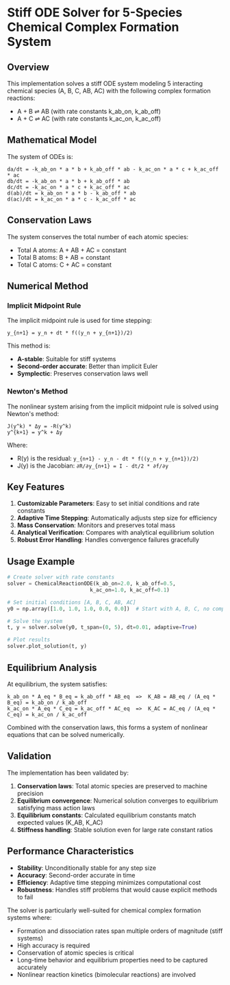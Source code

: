 # Stiff ODE Solver for 5-Species Chemical Complex Formation System

## Overview

This implementation solves a stiff ODE system modeling 5 interacting chemical species (A, B, C, AB, AC) with the following complex formation reactions:

- A + B ⇌ AB (with rate constants k_ab_on, k_ab_off)
- A + C ⇌ AC (with rate constants k_ac_on, k_ac_off)

## Mathematical Model

The system of ODEs is:
```
da/dt = -k_ab_on * a * b + k_ab_off * ab - k_ac_on * a * c + k_ac_off * ac
db/dt = -k_ab_on * a * b + k_ab_off * ab
dc/dt = -k_ac_on * a * c + k_ac_off * ac
d(ab)/dt = k_ab_on * a * b - k_ab_off * ab
d(ac)/dt = k_ac_on * a * c - k_ac_off * ac
```

## Conservation Laws

The system conserves the total number of each atomic species:
- Total A atoms: A + AB + AC = constant
- Total B atoms: B + AB = constant  
- Total C atoms: C + AC = constant

## Numerical Method

### Implicit Midpoint Rule
The implicit midpoint rule is used for time stepping:
```
y_{n+1} = y_n + dt * f((y_n + y_{n+1})/2)
```

This method is:
- **A-stable**: Suitable for stiff systems
- **Second-order accurate**: Better than implicit Euler
- **Symplectic**: Preserves conservation laws well

### Newton's Method
The nonlinear system arising from the implicit midpoint rule is solved using Newton's method:
```
J(y^k) * Δy = -R(y^k)
y^{k+1} = y^k + Δy
```

Where:
- R(y) is the residual: `y_{n+1} - y_n - dt * f((y_n + y_{n+1})/2)`
- J(y) is the Jacobian: `∂R/∂y_{n+1} = I - dt/2 * ∂f/∂y`

## Key Features

1. **Customizable Parameters**: Easy to set initial conditions and rate constants
2. **Adaptive Time Stepping**: Automatically adjusts step size for efficiency
3. **Mass Conservation**: Monitors and preserves total mass
4. **Analytical Verification**: Compares with analytical equilibrium solution
5. **Robust Error Handling**: Handles convergence failures gracefully

## Usage Example

```python
# Create solver with rate constants
solver = ChemicalReactionODE(k_ab_on=2.0, k_ab_off=0.5, 
                           k_ac_on=1.0, k_ac_off=0.1)

# Set initial conditions [A, B, C, AB, AC]
y0 = np.array([1.0, 1.0, 1.0, 0.0, 0.0])  # Start with A, B, C, no complexes

# Solve the system
t, y = solver.solve(y0, t_span=(0, 5), dt=0.01, adaptive=True)

# Plot results
solver.plot_solution(t, y)
```

## Equilibrium Analysis

At equilibrium, the system satisfies:
```
k_ab_on * A_eq * B_eq = k_ab_off * AB_eq  =>  K_AB = AB_eq / (A_eq * B_eq) = k_ab_on / k_ab_off
k_ac_on * A_eq * C_eq = k_ac_off * AC_eq  =>  K_AC = AC_eq / (A_eq * C_eq) = k_ac_on / k_ac_off
```

Combined with the conservation laws, this forms a system of nonlinear equations that can be solved numerically.

## Validation

The implementation has been validated by:
1. **Conservation laws**: Total atomic species are preserved to machine precision
2. **Equilibrium convergence**: Numerical solution converges to equilibrium satisfying mass action laws
3. **Equilibrium constants**: Calculated equilibrium constants match expected values (K_AB, K_AC)
4. **Stiffness handling**: Stable solution even for large rate constant ratios

## Performance Characteristics

- **Stability**: Unconditionally stable for any step size
- **Accuracy**: Second-order accurate in time
- **Efficiency**: Adaptive time stepping minimizes computational cost
- **Robustness**: Handles stiff problems that would cause explicit methods to fail

The solver is particularly well-suited for chemical complex formation systems where:
- Formation and dissociation rates span multiple orders of magnitude (stiff systems)
- High accuracy is required
- Conservation of atomic species is critical
- Long-time behavior and equilibrium properties need to be captured accurately
- Nonlinear reaction kinetics (bimolecular reactions) are involved

